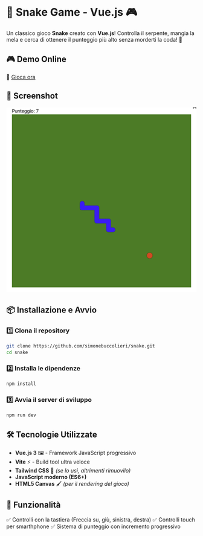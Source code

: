 # 🐍 Snake Game - Vue.js 🎮

Un classico gioco **Snake** creato con **Vue.js**! Controlla il serpente, mangia la mela e cerca di ottenere il punteggio più alto senza morderti la coda! 🚀

## 🎮 Demo Online
🔗 [Gioca ora](https://snake.simonebuccolieri.com) 

## 📸 Screenshot
![Snake Vue.js Screenshot](https://github.com/SimoneBuccolieri/Snake/blob/master/public/screenshot.png)  

## 📦 Installazione e Avvio

### 1️⃣ Clona il repository
```sh
git clone https://github.com/simonebuccolieri/snake.git
cd snake
```
### 2️⃣ Installa le dipendenze
```sh
npm install
```
### 3️⃣ Avvia il server di sviluppo
```sh
npm run dev
```
## 🛠️ Tecnologie Utilizzate
- **Vue.js 3** 🖼️ - Framework JavaScript progressivo
- **Vite** ⚡ - Build tool ultra veloce
- **Tailwind CSS** 🎨 *(se lo usi, altrimenti rimuovilo)*
- **JavaScript moderno (ES6+)**
- **HTML5 Canvas** 🖌️ *(per il rendering del gioco)*

## 🚀 Funzionalità
✅ Controlli con la tastiera (Freccia su, giù, sinistra, destra)
✅ Controlli touch per smarthphone
✅ Sistema di punteggio con incremento progressivo   

